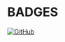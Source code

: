 # BADGES
[![GitHub](https://img.shields.io/github/license/H-chauvet/RISU)](https://img.shields.io/github/license/h-chauvet/RISU)
